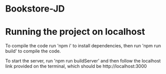 # Bookstore-JD


# Running the project on localhost
To compile the code run 'npm i' to install dependencies, then run 'npm run build' to compile the code. 

To start the server, run 'npm run buildServer' and then follow the localhost link provided on the terminal, which should be http://localhost:3000
